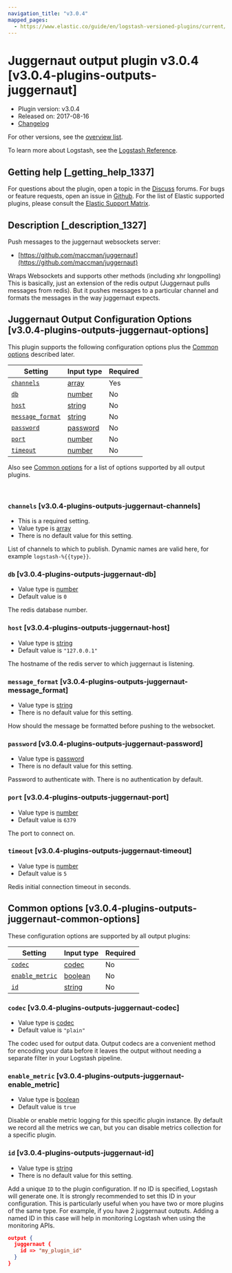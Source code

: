```yaml
---
navigation_title: "v3.0.4"
mapped_pages:
  - https://www.elastic.co/guide/en/logstash-versioned-plugins/current/v3.0.4-plugins-outputs-juggernaut.html
---
```


# Juggernaut output plugin v3.0.4 [v3.0.4-plugins-outputs-juggernaut]


* Plugin version: v3.0.4
* Released on: 2017-08-16
* [Changelog](https://github.com/logstash-plugins/logstash-output-juggernaut/blob/v3.0.4/CHANGELOG.md)

For other versions, see the [overview list](output-juggernaut-index.md).

To learn more about Logstash, see the [Logstash Reference](logstash://reference/index.md).

## Getting help [_getting_help_1337]

For questions about the plugin, open a topic in the [Discuss](http://discuss.elastic.co) forums. For bugs or feature requests, open an issue in [Github](https://github.com/logstash-plugins/logstash-output-juggernaut). For the list of Elastic supported plugins, please consult the [Elastic Support Matrix](https://www.elastic.co/support/matrix#matrix_logstash_plugins).


## Description [_description_1327]

Push messages to the juggernaut websockets server:

* [https://github.com/maccman/juggernaut](https://github.com/maccman/juggernaut)

Wraps Websockets and supports other methods (including xhr longpolling) This is basically, just an extension of the redis output (Juggernaut pulls messages from redis).  But it pushes messages to a particular channel and formats the messages in the way juggernaut expects.


## Juggernaut Output Configuration Options [v3.0.4-plugins-outputs-juggernaut-options]

This plugin supports the following configuration options plus the [Common options](v3-0-4-plugins-outputs-juggernaut.md#v3.0.4-plugins-outputs-juggernaut-common-options) described later.

| Setting | Input type | Required |
| --- | --- | --- |
| [`channels`](v3-0-4-plugins-outputs-juggernaut.md#v3.0.4-plugins-outputs-juggernaut-channels) | [array](logstash://reference/configuration-file-structure.md#array) | Yes |
| [`db`](v3-0-4-plugins-outputs-juggernaut.md#v3.0.4-plugins-outputs-juggernaut-db) | [number](logstash://reference/configuration-file-structure.md#number) | No |
| [`host`](v3-0-4-plugins-outputs-juggernaut.md#v3.0.4-plugins-outputs-juggernaut-host) | [string](logstash://reference/configuration-file-structure.md#string) | No |
| [`message_format`](v3-0-4-plugins-outputs-juggernaut.md#v3.0.4-plugins-outputs-juggernaut-message_format) | [string](logstash://reference/configuration-file-structure.md#string) | No |
| [`password`](v3-0-4-plugins-outputs-juggernaut.md#v3.0.4-plugins-outputs-juggernaut-password) | [password](logstash://reference/configuration-file-structure.md#password) | No |
| [`port`](v3-0-4-plugins-outputs-juggernaut.md#v3.0.4-plugins-outputs-juggernaut-port) | [number](logstash://reference/configuration-file-structure.md#number) | No |
| [`timeout`](v3-0-4-plugins-outputs-juggernaut.md#v3.0.4-plugins-outputs-juggernaut-timeout) | [number](logstash://reference/configuration-file-structure.md#number) | No |

Also see [Common options](v3-0-4-plugins-outputs-juggernaut.md#v3.0.4-plugins-outputs-juggernaut-common-options) for a list of options supported by all output plugins.

 

### `channels` [v3.0.4-plugins-outputs-juggernaut-channels]

* This is a required setting.
* Value type is [array](logstash://reference/configuration-file-structure.md#array)
* There is no default value for this setting.

List of channels to which to publish. Dynamic names are valid here, for example `logstash-%{{type}}`.


### `db` [v3.0.4-plugins-outputs-juggernaut-db]

* Value type is [number](logstash://reference/configuration-file-structure.md#number)
* Default value is `0`

The redis database number.


### `host` [v3.0.4-plugins-outputs-juggernaut-host]

* Value type is [string](logstash://reference/configuration-file-structure.md#string)
* Default value is `"127.0.0.1"`

The hostname of the redis server to which juggernaut is listening.


### `message_format` [v3.0.4-plugins-outputs-juggernaut-message_format]

* Value type is [string](logstash://reference/configuration-file-structure.md#string)
* There is no default value for this setting.

How should the message be formatted before pushing to the websocket.


### `password` [v3.0.4-plugins-outputs-juggernaut-password]

* Value type is [password](logstash://reference/configuration-file-structure.md#password)
* There is no default value for this setting.

Password to authenticate with.  There is no authentication by default.


### `port` [v3.0.4-plugins-outputs-juggernaut-port]

* Value type is [number](logstash://reference/configuration-file-structure.md#number)
* Default value is `6379`

The port to connect on.


### `timeout` [v3.0.4-plugins-outputs-juggernaut-timeout]

* Value type is [number](logstash://reference/configuration-file-structure.md#number)
* Default value is `5`

Redis initial connection timeout in seconds.



## Common options [v3.0.4-plugins-outputs-juggernaut-common-options]

These configuration options are supported by all output plugins:

| Setting | Input type | Required |
| --- | --- | --- |
| [`codec`](v3-0-4-plugins-outputs-juggernaut.md#v3.0.4-plugins-outputs-juggernaut-codec) | [codec](logstash://reference/configuration-file-structure.md#codec) | No |
| [`enable_metric`](v3-0-4-plugins-outputs-juggernaut.md#v3.0.4-plugins-outputs-juggernaut-enable_metric) | [boolean](logstash://reference/configuration-file-structure.md#boolean) | No |
| [`id`](v3-0-4-plugins-outputs-juggernaut.md#v3.0.4-plugins-outputs-juggernaut-id) | [string](logstash://reference/configuration-file-structure.md#string) | No |

### `codec` [v3.0.4-plugins-outputs-juggernaut-codec]

* Value type is [codec](logstash://reference/configuration-file-structure.md#codec)
* Default value is `"plain"`

The codec used for output data. Output codecs are a convenient method for encoding your data before it leaves the output without needing a separate filter in your Logstash pipeline.


### `enable_metric` [v3.0.4-plugins-outputs-juggernaut-enable_metric]

* Value type is [boolean](logstash://reference/configuration-file-structure.md#boolean)
* Default value is `true`

Disable or enable metric logging for this specific plugin instance. By default we record all the metrics we can, but you can disable metrics collection for a specific plugin.


### `id` [v3.0.4-plugins-outputs-juggernaut-id]

* Value type is [string](logstash://reference/configuration-file-structure.md#string)
* There is no default value for this setting.

Add a unique `ID` to the plugin configuration. If no ID is specified, Logstash will generate one. It is strongly recommended to set this ID in your configuration. This is particularly useful when you have two or more plugins of the same type. For example, if you have 2 juggernaut outputs. Adding a named ID in this case will help in monitoring Logstash when using the monitoring APIs.

```json
output {
  juggernaut {
    id => "my_plugin_id"
  }
}
```



